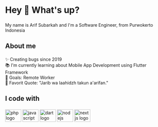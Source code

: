 <h1 align="left">Hey 👋 What's up?</h1>

###

<p align="left">My name is Arif Subarkah and I'm a Software Engineer, from Purwokerto Indonesia</p>

###

<h2 align="left">About me</h2>

###

<p align="left">✨ Creating bugs since 2019<br>📚 I'm currently learning about Mobile App Development using Flutter Framework<br>🎯 Goals: Remote Worker<br>🎲 Favorit Quote: "Jarib wa laahidzh takun a'arifan."</p>

###

<h2 align="left">I code with</h2>

###

<div align="left">
  <img src="https://cdn.jsdelivr.net/gh/devicons/devicon/icons/php/php-original.svg" height="40" width="52" alt="php logo"  />
  <img src="https://cdn.jsdelivr.net/gh/devicons/devicon/icons/javascript/javascript-original.svg" height="40" width="52" alt="javascript logo"  />
  <img src="https://cdn.jsdelivr.net/gh/devicons/devicon/icons/dart/dart-original.svg" height="40" width="52" alt="dart logo"  />
  <img src="https://cdn.jsdelivr.net/gh/devicons/devicon/icons/nodejs/nodejs-original.svg" height="40" width="52" alt="nodejs logo"  />
  <img src="https://cdn.jsdelivr.net/gh/devicons/devicon/icons/nextjs/nextjs-original.svg" height="40" width="52" alt="nextjs logo"  />
</div>

###
